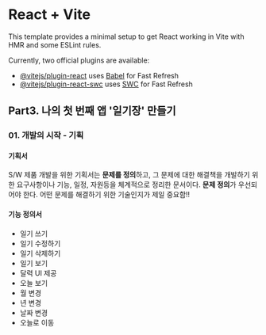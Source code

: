 # React + Vite

This template provides a minimal setup to get React working in Vite with HMR and some ESLint rules.

Currently, two official plugins are available:

- [@vitejs/plugin-react](https://github.com/vitejs/vite-plugin-react/blob/main/packages/plugin-react/README.md) uses [Babel](https://babeljs.io/) for Fast Refresh
- [@vitejs/plugin-react-swc](https://github.com/vitejs/vite-plugin-react-swc) uses [SWC](https://swc.rs/) for Fast Refresh

## Part3. 나의 첫 번째 앱 '일기장' 만들기

### 01. 개발의 시작 - 기획

#### 기획서

S/W 제품 개발을 위한 기획서는 **문제를 정의**하고, 그 문제에 대한 해결책을 개발하기 위한 요구사항이나 기능, 일정, 자원등을 체계적으로 정리한 문서이다.
**문제 정의**가 우선되어야 한다. 어떤 문제를 해결하기 위한 기술인지가 제일 중요함!!

#### 기능 정의서

- 일기 쓰기
- 일기 수정하기
- 일기 삭제하기
- 일기 보기
- 달력 UI 제공
- 오늘 보기
- 월 변경
- 년 변경
- 날짜 변경
- 오늘로 이동
